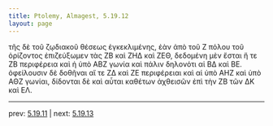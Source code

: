 ```yaml
---
title: Ptolemy, Almagest, 5.19.12
layout: page
---
```


τῆς δὲ τοῦ ζῳδιακοῦ θέσεως ἐγκεκλιμένης, ἐὰν ἀπὸ τοῦ Ζ πόλου τοῦ ὁρίζοντος ἐπιζεύξωμεν τὰς ΖΒ καὶ ΖΗΔ καὶ ΖΕΘ, δεδομένη μὲν ἔσται ἥ τε ΖΒ περιφέρεια καὶ ἡ ὑπὸ ΑΒΖ γωνία καὶ πάλιν δηλονότι αἱ ΒΔ καὶ ΒΕ. ὀφείλουσιν δὲ δοθῆναι αἵ τε ΖΔ καὶ ΖΕ περιφέρειαι καὶ αἱ ὑπὸ ΑΗΖ καὶ ὑπὸ ΑΘΖ γωνίαι, δίδονται δὲ καὶ αὗται καθέτων ἀχθεισῶν ἐπὶ τὴν ΖΒ τῶν ΔΚ καὶ ΕΛ. 

---

prev: [5.19.11](../5.19.11/) | next: [5.19.13](../5.19.13/)

